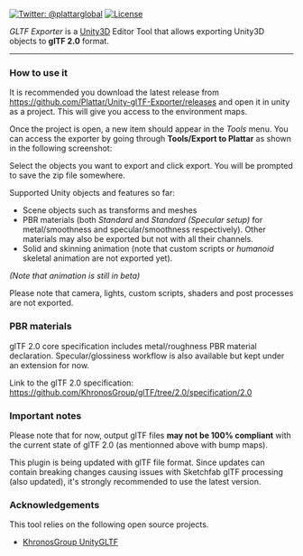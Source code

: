 [![Twitter: @plattarglobal](https://img.shields.io/badge/contact-@plattarglobal-blue.svg?style=flat)](https://twitter.com/plattarglobal)
[![License](https://img.shields.io/badge/license-Apache%202.0-blue.svg?style=flat)](LICENSE)

_GLTF Exporter_ is a [Unity3D](https://unity3d.com/) Editor Tool that allows exporting Unity3D objects to **glTF 2.0** format.

***

### How to use it

It is recommended you download the latest release from https://github.com/Plattar/Unity-glTF-Exporter/releases and open it in unity as a project. This will give you access to the environment maps.

Once the project is open, a new item should appear in the *Tools* menu. You can access the exporter by going through **Tools/Export to Plattar** as shown in the following screenshot:

Select the objects you want to export and click export. You will be prompted to save the zip file somewhere.

Supported Unity objects and features so far:
- Scene objects such as transforms and meshes
- PBR materials (both *Standard* and *Standard (Specular setup)* for metal/smoothness and specular/smoothness respectively). Other materials may also be exported but not with all their channels.
- Solid and skinning animation (note that custom scripts or *humanoid* skeletal animation are not exported yet).

*(Note that animation is still in beta)*

Please note that camera, lights, custom scripts, shaders and post processes are not exported.


### PBR materials

glTF 2.0 core specification includes metal/roughness PBR material declaration. Specular/glossiness workflow is also available but kept under an extension for now.

Link to the glTF 2.0 specification: https://github.com/KhronosGroup/glTF/tree/2.0/specification/2.0

### Important notes

Please note that for now, output glTF files **may not be 100% compliant** with the current state of glTF 2.0 (as mentionned above with bump maps).

This plugin is being updated with glTF file format. Since updates can contain breaking changes causing issues with Sketchfab glTF processing (also updated), it's strongly recommended to use the latest version.

### Acknowledgements

This tool relies on the following open source projects.

- [KhronosGroup UnityGLTF](https://github.com/KhronosGroup/UnityGLTF)
